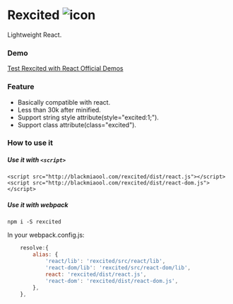 # Rexcited ![icon](http://blackmiaool.com/rexcited/icon.png)

Lightweight React.

### Demo

[Test Rexcited with React Official Demos](http://blackmiaool.com/rexcited/test/demo.html)

### Feature

* Basically compatible with react.
* Less than 30k after minified.
* Support string style attribute(style="excited:1;").
* Support class attribute(class="excited").

### How to use it

##### Use it with `<script>`

`<script src="http://blackmiaool.com/rexcited/dist/react.js"></script>`
`<script src="http://blackmiaool.com/rexcited/dist/react-dom.js"></script>`

##### Use it with webpack

`npm i -S rexcited`

In your webpack.config.js:

```javascript
    resolve:{
        alias: {
            'react/lib': 'rexcited/src/react/lib',
            'react-dom/lib': 'rexcited/src/react-dom/lib',
            react: 'rexcited/dist/react.js',
            'react-dom': 'rexcited/dist/react-dom.js',            
        },
    },
```





